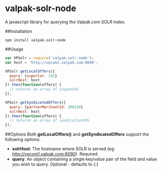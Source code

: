 valpak-solr-node
===================

A javascript library for querying the Valpak.com SOLR index. 


##Installation
```
npm install valpak-solr-node
```

##Usage
```javascript
var VPSolr = require('valpak-solr-node');
var host = 'http://vpcom1.valpak.com:8090';

VPSolr.getLocalOffers({
  query: {superCat: 101}
  solrHost: host
}).then(function(offers) {
  // returns an array of couponVOs
});

VPSolr.getSyndicatedOffers({
  query: {partnerMerchantId: 206230}
  solrHost: host
}).then(function(offers) {
  // returns an array of syndicationVOs
});
```

##Options
Both **getLocalOffers()** and **getSyndicatedOffers** support the following options:
- **solrHost**: The hostname where SOLR is served (eg: http://vpcom1.valpak.com:8090). Required.
- **query**: An object containing a single key/value pair of the field and value you wish to query. Optional - defaults to {*:*}
